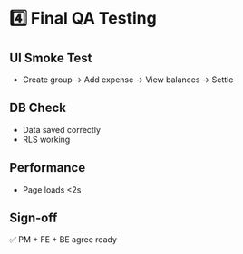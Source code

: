 # 4️⃣ Final QA Testing

## UI Smoke Test
- Create group → Add expense → View balances → Settle

## DB Check
- Data saved correctly
- RLS working

## Performance
- Page loads <2s

## Sign-off
✅ PM + FE + BE agree ready
